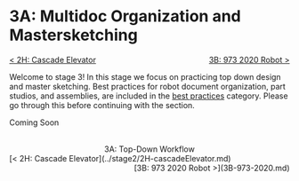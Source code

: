 <style>
.right{
    float:right;
}
.center{
    text-align:center;
}

.left{
    float:left;
}
</style>

# 3A: Multidoc Organization and Mastersketching

<span class="left">[< 2H: Cascade Elevator](../stage2/2H-cascadeElevator.md)</span> <span class="right">[3B: 973 2020 Robot >](3B-973-2020.md)</span>
<br>

Welcome to stage 3! In this stage we focus on practicing top down design and master sketching. Best practices for robot document organization, part studios, and assemblies, are included in the [best practices](../../best-practices/index.md) category. Please go through this before continuing with the section.

Coming Soon

<br>
<center>3A: Top-Down Workflow</center> 
<span class="left">[< 2H: Cascade Elevator](../stage2/2H-cascadeElevator.md)</span> <span class="right">[3B: 973 2020 Robot >](3B-973-2020.md)</span>
<br>
<br>
